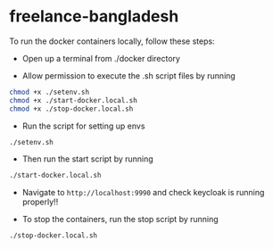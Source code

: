# freelance-bangladesh

To run the docker containers locally, follow these steps:

- Open up a terminal from ./docker directory

- Allow permission to execute the .sh script files by running

```bash
chmod +x ./setenv.sh
chmod +x ./start-docker.local.sh
chmod +x ./stop-docker.local.sh
```

- Run the script for setting up envs

```bash
./setenv.sh
```

- Then run the start script by running

```bash
./start-docker.local.sh
```

- Navigate to `http://localhost:9990` and check keycloak is running properly!!

- To stop the containers, run the stop script by running

```bash
./stop-docker.local.sh
```
